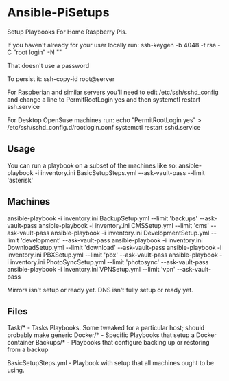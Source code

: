 # Ansible-PiSetups
Setup Playbooks For Home Raspberry Pis.

If you haven't already for your user locally run: ssh-keygen -b 4048 -t rsa -C "root login" -N ""

That doesn't use a password

To persist it: ssh-copy-id root@server

For Raspberian and similar servers you'll need to edit /etc/ssh/sshd_config
and change a line to PermitRootLogin yes
and then systemctl restart ssh.service

For Desktop OpenSuse machines run:
echo "PermitRootLogin yes" > /etc/ssh/sshd_config.d/rootlogin.conf
systemctl restart sshd.service

## Usage
You can run a playbook on a subset of the machines like so:
ansible-playbook -i inventory.ini BasicSetupSteps.yml --ask-vault-pass --limit 'asterisk'

## Machines
ansible-playbook -i inventory.ini BackupSetup.yml --limit 'backups' --ask-vault-pass
ansible-playbook -i inventory.ini CMSSetup.yml --limit 'cms' --ask-vault-pass
ansible-playbook -i inventory.ini DevelopmentSetup.yml --limit 'development' --ask-vault-pass
ansible-playbook -i inventory.ini DownloadSetup.yml --limit 'download' --ask-vault-pass
ansible-playbook -i inventory.ini PBXSetup.yml --limit 'pbx' --ask-vault-pass
ansible-playbook -i inventory.ini PhotoSyncSetup.yml --limit 'photosync' --ask-vault-pass
ansible-playbook -i inventory.ini VPNSetup.yml --limit 'vpn' --ask-vault-pass

Mirrors isn't setup or ready yet.
DNS isn't fully setup or ready yet.

## Files
Task/* - Tasks Playbooks.  Some tweaked for a particular host; should probably make generic
Docker/* - Specific Playbooks that setup a Docker container
Backups/* - Playbooks that configure backing up or restoring from a backup

BasicSetupSteps.yml - Playbook with setup that all machines ought to be using.
